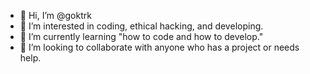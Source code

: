 - 👋 Hi, I’m @goktrk
- 👀 I’m interested in coding, ethical hacking, and developing.
- 🌱 I’m currently learning "how to code and how to develop."
- 💞️ I’m looking to collaborate with anyone who has a project or needs help.

<!---
goktrk/goktrk is a ✨ special ✨ repository because its `README.md` (this file) appears on your GitHub profile.
You can click the Preview link to take a look at your changes.
--->
